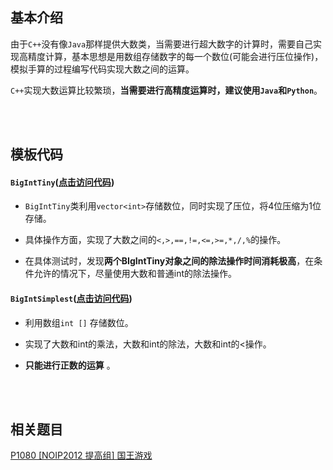 ## 基本介绍

由于`C++`没有像`Java`那样提供大数类，当需要进行超大数字的计算时，需要自己实现高精度计算，基本思想是用数组存储数字的每一个数位(可能会进行压位操作)，模拟手算的过程编写代码实现大数之间的运算。

`C++`实现大数运算比较繁琐，**当需要进行高精度运算时，建议使用`Java`和`Python`**。

<br/>
<br/>



## 模板代码

#### **`BigIntTiny`**([点击访问代码](https://github.com/qxf-72/Codeforces-Cpp/blob/main/copypasta/math/BigIntTiny.cpp))

- `BigIntTiny`类利用`vector<int>`存储数位，同时实现了压位，将4位压缩为1位存储。
- 具体操作方面，实现了大数之间的`<,>,==,!=,<=,>=,*,/,%`的操作。


- 在具体测试时，发现**两个BIgIntTiny对象之间的除法操作时间消耗极高**，在条件允许的情况下，尽量使用大数和普通int的除法操作。

#### **`BigIntSimplest`**([点击访问代码](https://github.com/qxf-72/Codeforces-Cpp/blob/main/copypasta/math/BigIntSimplest.cpp))

- 利用数组`int []` 存储数位。

- 实现了大数和int的乘法，大数和int的除法，大数和int的<操作。

- **只能进行正数的运算**  。

<br/>
<br/>



## 相关题目
[P1080 [NOIP2012 提高组] 国王游戏](https://www.luogu.com.cn/problem/P1080)
